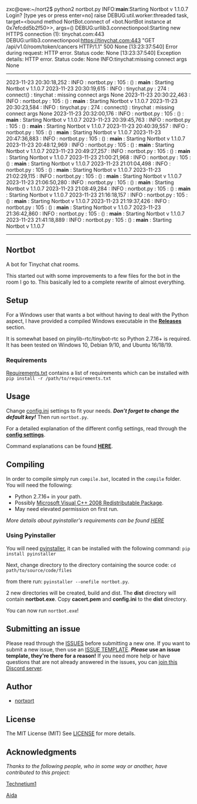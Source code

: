 zxc@qwe:~/nort2$ python2 nortbot.py
INFO:__main__:Starting Nortbot v 1.1.0.7
Login? [type yes or press enter=no] raise
DEBUG:util.worker:threaded task, target=<bound method NortBot.connect of <bot.NortBot instance at 0x7efcdd5b2f50>>, args=()
DEBUG:urllib3.connectionpool:Starting new HTTPS connection (1): tinychat.com:443
DEBUG:urllib3.connectionpool:https://tinychat.com:443 "GET /api/v1.0/room/token/cancers HTTP/1.1" 500 None
[13:23:37:540] Error during request: HTTP error. Status code: None
[13:23:37:540] Exception details: HTTP error. Status code: None
INFO:tinychat:missing connect args None

----------------------------------------

2023-11-23 20:30:18,252 : INFO : nortbot.py : 105 : <module>() : __main__ : Starting Nortbot v 1.1.0.7
2023-11-23 20:30:19,615 : INFO : tinychat.py : 274 : connect() : tinychat : missing connect args None
2023-11-23 20:30:22,463 : INFO : nortbot.py : 105 : <module>() : __main__ : Starting Nortbot v 1.1.0.7
2023-11-23 20:30:23,584 : INFO : tinychat.py : 274 : connect() : tinychat : missing connect args None
2023-11-23 20:32:00,176 : INFO : nortbot.py : 105 : <module>() : __main__ : Starting Nortbot v 1.1.0.7
2023-11-23 20:39:45,763 : INFO : nortbot.py : 105 : <module>() : __main__ : Starting Nortbot v 1.1.0.7
2023-11-23 20:40:39,557 : INFO : nortbot.py : 105 : <module>() : __main__ : Starting Nortbot v 1.1.0.7
2023-11-23 20:47:36,883 : INFO : nortbot.py : 105 : <module>() : __main__ : Starting Nortbot v 1.1.0.7
2023-11-23 20:48:12,969 : INFO : nortbot.py : 105 : <module>() : __main__ : Starting Nortbot v 1.1.0.7
2023-11-23 20:49:27,257 : INFO : nortbot.py : 105 : <module>() : __main__ : Starting Nortbot v 1.1.0.7
2023-11-23 21:00:21,968 : INFO : nortbot.py : 105 : <module>() : __main__ : Starting Nortbot v 1.1.0.7
2023-11-23 21:01:04,498 : INFO : nortbot.py : 105 : <module>() : __main__ : Starting Nortbot v 1.1.0.7
2023-11-23 21:02:29,115 : INFO : nortbot.py : 105 : <module>() : __main__ : Starting Nortbot v 1.1.0.7
2023-11-23 21:06:50,280 : INFO : nortbot.py : 105 : <module>() : __main__ : Starting Nortbot v 1.1.0.7
2023-11-23 21:08:49,284 : INFO : nortbot.py : 105 : <module>() : __main__ : Starting Nortbot v 1.1.0.7
2023-11-23 21:16:18,157 : INFO : nortbot.py : 105 : <module>() : __main__ : Starting Nortbot v 1.1.0.7
2023-11-23 21:19:37,426 : INFO : nortbot.py : 105 : <module>() : __main__ : Starting Nortbot v 1.1.0.7
2023-11-23 21:36:42,860 : INFO : nortbot.py : 105 : <module>() : __main__ : Starting Nortbot v 1.1.0.7
2023-11-23 21:41:18,889 : INFO : nortbot.py : 105 : <module>() : __main__ : Starting Nortbot v 1.1.0.7

----------------------------------------

## Nortbot

A bot for Tinychat chat rooms.

This started out with some improvements to a few files for the bot in the room I go to. This basically led to a complete rewrite of almost everything.


## Setup
For a Windows user that wants a bot without having to deal with the Python aspect, I have provided a compiled Windows executable in the [**Releases**](https://github.com/nortxort/nortbot/releases) section.

It is somewhat based on pinylib-rtc/tinybot-rtc so Python 2.7.16+ is required. It has been tested on Windows 10, Debian 9/10, and Ubuntu 16/18/19.


### Requirements

[Requirements.txt](https://github.com/nortxort/nortbot/blob/master/requirements.txt) contains a list of requirements which can be installed with `pip install -r /path/to/requirements.txt`


## Usage

Change [config.ini](https://github.com/nortxort/nortbot/blob/master/config.ini) settings to fit your needs. ***Don’t forget to change the default key!*** Then run `nortbot.py`. 

For a detailed explanation of the different config settings, read through the [**config settings**](https://github.com/nortxort/nortbot/blob/master/CONFIG.md).

Command explanations can be found [**HERE**](https://github.com/nortxort/nortbot/blob/master/COMMANDS.md).


## Compiling

In order to compile simply run `compile.bat`, located in the `compile` folder. You will need the following:
* Python 2.7.16+ in your path.
* Possibly [Microsoft Visual C++ 2008 Redistributable Package](http://www.microsoft.com/downloads/en/details.aspx?FamilyID=9b2da534-3e03-4391-8a4d-074b9f2bc1bf&displaylang=en).
* May need elevated permission on first run.

*More details about pyinstaller's requirements can be found [HERE](https://pyinstaller.readthedocs.io/en/v3.3.1/usage.html#windows)*


### Using Pyinstaller

You will need [pyinstaller](http://www.pyinstaller.org/), it can be installed with the following command: `pip install pyinstaller` 

Next, change directory to the directory containing the source code: `cd path/to/source/code/files` 

from there run: `pyinstaller --onefile nortbot.py`.

2 new directories will be created, build and dist. The **dist** directory will contain **nortbot.exe**. Copy **cacert.pem** and **config.ini** to the **dist** directory.

You can now run `nortbot.exe`!


## Submitting an issue

Please read through the [ISSUES](https://github.com/nortxort/nortbot/issues) before submitting a new one. If you want to submit a new issue, then use an [ISSUE TEMPLATE](https://github.com/nortxort/nortbot/issues/new/choose). **_Please_ use an issue template, they're there for a reason!** If you need more help or have questions that are not already answered in the issues, you can [join this Discord server](https://discord.gg/cHawfkb).


## Author

* [nortxort](https://github.com/nortxort)


## License

The MIT License (MIT)
See [LICENSE](https://github.com/nortxort/nortbot/blob/master/LICENSE) for more details.


## Acknowledgments

*Thanks to the following people, who in some way or another, have contributed to this project:*

[Technetium1](https://github.com/Technetium1)

[Aida](https://github.com/Autotonic)
